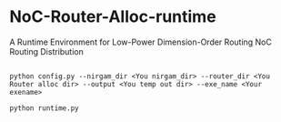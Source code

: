 # NoC-Router-Alloc-runtime
A Runtime Environment for Low-Power Dimension-Order Routing NoC Routing Distribution

```shell

python config.py --nirgam_dir <You nirgam_dir> --router_dir <You Router alloc dir> --output <You temp out dir> --exe_name <Your exename>

python runtime.py
```